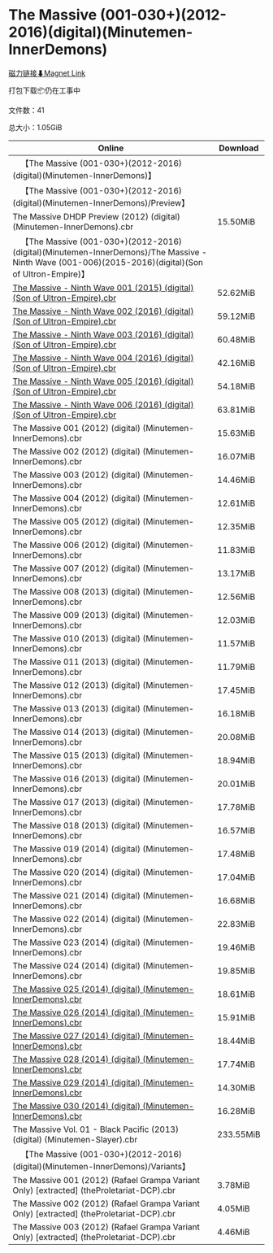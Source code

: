 # The Massive (001-030+)(2012-2016)(digital)(Minutemen-InnerDemons)

[磁力链接⬇Magnet Link](magnet:?xt=urn:btih:2861227c16a4cb8a0f54c9489ab8f5799af7858a&dn=The%20Massive%20%28001-030%2B%29%282012-2016%29%28digital%29%28Minutemen-InnerDemons%29)

打包下载📦仍在工事中

文件数：41

总大小：1.05GiB

Online | Download
--- | ---
&emsp;【The Massive (001-030+)(2012-2016)(digital)(Minutemen-InnerDemons)】 | 
&emsp;【The Massive (001-030+)(2012-2016)(digital)(Minutemen-InnerDemons)/Preview】 | 
The Massive DHDP Preview (2012) (digital) (Minutemen-InnerDemons).cbr | 15.50MiB
&emsp;【The Massive (001-030+)(2012-2016)(digital)(Minutemen-InnerDemons)/The Massive - Ninth Wave (001-006)(2015-2016)(digital)(Son of Ultron-Empire)】 | 
[The Massive - Ninth Wave 001 (2015) (digital) (Son of Ultron-Empire).cbr](https://github.com/alicewish/markdown/blob/master/comic/Massive-Ninth-Wave-001-2015-digital-Son-of-Ultron-Empire-cbr.md) | 52.62MiB
[The Massive - Ninth Wave 002 (2016) (digital) (Son of Ultron-Empire).cbr](https://github.com/alicewish/markdown/blob/master/comic/Massive-Ninth-Wave-002-2016-digital-Son-of-Ultron-Empire-cbr.md) | 59.12MiB
[The Massive - Ninth Wave 003 (2016) (digital) (Son of Ultron-Empire).cbr](https://github.com/alicewish/markdown/blob/master/comic/Massive-Ninth-Wave-003-2016-digital-Son-of-Ultron-Empire-cbr.md) | 60.48MiB
[The Massive - Ninth Wave 004 (2016) (digital) (Son of Ultron-Empire).cbr](https://github.com/alicewish/markdown/blob/master/comic/Massive-Ninth-Wave-004-2016-digital-Son-of-Ultron-Empire-cbr.md) | 42.16MiB
[The Massive - Ninth Wave 005 (2016) (digital) (Son of Ultron-Empire).cbr](https://github.com/alicewish/markdown/blob/master/comic/Massive-Ninth-Wave-005-2016-digital-Son-of-Ultron-Empire-cbr.md) | 54.18MiB
[The Massive - Ninth Wave 006 (2016) (digital) (Son of Ultron-Empire).cbr](https://github.com/alicewish/markdown/blob/master/comic/Massive-Ninth-Wave-006-2016-digital-Son-of-Ultron-Empire-cbr.md) | 63.81MiB
The Massive 001 (2012) (digital) (Minutemen-InnerDemons).cbr | 15.63MiB
The Massive 002 (2012) (digital) (Minutemen-InnerDemons).cbr | 16.07MiB
The Massive 003 (2012) (digital) (Minutemen-InnerDemons).cbr | 14.46MiB
The Massive 004 (2012) (digital) (Minutemen-InnerDemons).cbr | 12.61MiB
The Massive 005 (2012) (digital) (Minutemen-InnerDemons).cbr | 12.35MiB
The Massive 006 (2012) (digital) (Minutemen-InnerDemons).cbr | 11.83MiB
The Massive 007 (2012) (digital) (Minutemen-InnerDemons).cbr | 13.17MiB
The Massive 008 (2013) (digital) (Minutemen-InnerDemons).cbr | 12.56MiB
The Massive 009 (2013) (digital) (Minutemen-InnerDemons).cbr | 12.03MiB
The Massive 010 (2013) (digital) (Minutemen-InnerDemons).cbr | 11.57MiB
The Massive 011 (2013) (digital) (Minutemen-InnerDemons).cbr | 11.79MiB
The Massive 012 (2013) (digital) (Minutemen-InnerDemons).cbr | 17.45MiB
The Massive 013 (2013) (digital) (Minutemen-InnerDemons).cbr | 16.18MiB
The Massive 014 (2013) (digital) (Minutemen-InnerDemons).cbr | 20.08MiB
The Massive 015 (2013) (digital) (Minutemen-InnerDemons).cbr | 18.94MiB
The Massive 016 (2013) (digital) (Minutemen-InnerDemons).cbr | 20.01MiB
The Massive 017 (2013) (digital) (Minutemen-InnerDemons).cbr | 17.78MiB
The Massive 018 (2013) (digital) (Minutemen-InnerDemons).cbr | 16.57MiB
The Massive 019 (2014) (digital) (Minutemen-InnerDemons).cbr | 17.48MiB
The Massive 020 (2014) (digital) (Minutemen-InnerDemons).cbr | 17.04MiB
The Massive 021 (2014) (digital) (Minutemen-InnerDemons).cbr | 16.68MiB
The Massive 022 (2014) (digital) (Minutemen-InnerDemons).cbr | 22.83MiB
The Massive 023 (2014) (digital) (Minutemen-InnerDemons).cbr | 19.46MiB
The Massive 024 (2014) (digital) (Minutemen-InnerDemons).cbr | 19.85MiB
[The Massive 025 (2014) (digital) (Minutemen-InnerDemons).cbr](https://github.com/alicewish/markdown/blob/master/comic/Massive-025-2014-digital-Minutemen-InnerDemons-cbr.md) | 18.61MiB
[The Massive 026 (2014) (digital) (Minutemen-InnerDemons).cbr](https://github.com/alicewish/markdown/blob/master/comic/Massive-026-2014-digital-Minutemen-InnerDemons-cbr.md) | 15.91MiB
[The Massive 027 (2014) (digital) (Minutemen-InnerDemons).cbr](https://github.com/alicewish/markdown/blob/master/comic/Massive-027-2014-digital-Minutemen-InnerDemons-cbr.md) | 18.44MiB
[The Massive 028 (2014) (digital) (Minutemen-InnerDemons).cbr](https://github.com/alicewish/markdown/blob/master/comic/Massive-028-2014-digital-Minutemen-InnerDemons-cbr.md) | 17.74MiB
[The Massive 029 (2014) (digital) (Minutemen-InnerDemons).cbr](https://github.com/alicewish/markdown/blob/master/comic/Massive-029-2014-digital-Minutemen-InnerDemons-cbr.md) | 14.30MiB
[The Massive 030 (2014) (digital) (Minutemen-InnerDemons).cbr](https://github.com/alicewish/markdown/blob/master/comic/Massive-030-2014-digital-Minutemen-InnerDemons-cbr.md) | 16.28MiB
The Massive Vol. 01 - Black Pacific (2013) (digital) (Minutemen-Slayer).cbr | 233.55MiB
&emsp;【The Massive (001-030+)(2012-2016)(digital)(Minutemen-InnerDemons)/Variants】 | 
The Massive 001 (2012) (Rafael Grampa Variant Only) \[extracted\] (theProletariat-DCP).cbr | 3.78MiB
The Massive 002 (2012) (Rafael Grampa Variant Only) \[extracted\] (theProletariat-DCP).cbr | 4.05MiB
The Massive 003 (2012) (Rafael Grampa Variant Only) \[extracted\] (theProletariat-DCP).cbr | 4.46MiB